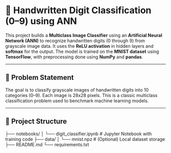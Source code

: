 # 🧠 Handwritten Digit Classification (0–9) using ANN

This project builds a **Multiclass Image Classifier** using an **Artificial Neural Network (ANN)** to recognize handwritten digits (0 through 9) from grayscale image data. It uses the **ReLU activation** in hidden layers and **softmax** for the output. The model is trained on the **MNIST dataset** using **TensorFlow**, with preprocessing done using **NumPy** and **pandas**.

---

## 📌 Problem Statement

The goal is to classify grayscale images of handwritten digits into 10 categories (0–9). Each image is 28x28 pixels. This is a classic multiclass classification problem used to benchmark machine learning models.

---

## 📁 Project Structure

├── notebooks/
│ └── digit_classifier.ipynb # Jupyter Notebook with training code
├── data/
│ └── mnist.npz # (Optional) Local dataset storage
├── README.md
└── requirements.txt
